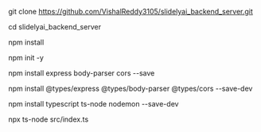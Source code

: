 git clone https://github.com/VishalReddy3105/slidelyai_backend_server.git

cd slidelyai_backend_server

npm install

npm init -y

npm install express body-parser cors --save

npm install @types/express @types/body-parser @types/cors --save-dev

npm install typescript ts-node nodemon --save-dev

npx ts-node src/index.ts
